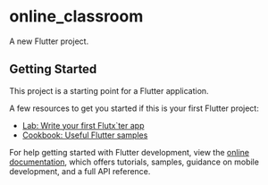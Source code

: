 # online_classroom

A new Flutter project.

## Getting Started

This project is a starting point for a Flutter application.

A few resources to get you started if this is your first Flutter project:

- [Lab: Write your first Flutx`ter app](https://docs.flutter.dev/get-started/codelab)
- [Cookbook: Useful Flutter samples](https://docs.flutter.dev/cookbook)

For help getting started with Flutter development, view the
[online documentation](https://docs.flutter.dev/), which offers tutorials,
samples, guidance on mobile development, and a full API reference.
